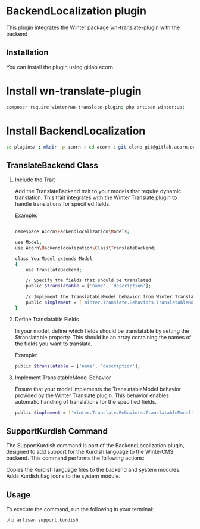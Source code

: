 # BackendLocalization plugin

This plugin integrates the Winter package wn-translate-plugin  with the backend


## Installation

You can install the plugin using gitlab acorn.

# Install wn-translate-plugin
```bash
composer require winter/wn-translate-plugin; php artisan winter:up;
```

# Install BackendLocalization

```bash
cd plugins/ ; mkdir -p acorn ; cd acorn ; git clone git@gitlab.acorn.org:office/backendlocalization.git ; cd ../../;
```
## TranslateBackend Class

1. Include the Trait

    Add the TranslateBackend trait to your models that require dynamic translation. This trait integrates with the Winter Translate plugin to handle translations for specified fields.

    Example:

    ```sh  <?php

    namespace Acorn\Backendlocalization\Models;

    use Model;
    use Acorn\Backendlocalization\Class\TranslateBackend;

    class YourModel extends Model
    {
        use TranslateBackend;

        // Specify the fields that should be translated
        public $translatable = ['name', 'description'];

        // Implement the TranslatableModel behavior from Winter Translate
        public $implement = ['Winter.Translate.Behaviors.TranslatableModel'];
    }
    ```
2. Define Translatable Fields

   In your model, define which fields should be translatable by setting the $translatable property. This should be an array containing the names of the fields you want to translate.

   Example:

   ```sh
   public $translatable = ['name', 'description'];
   ```

3. Implement TranslatableModel Behavior

   Ensure that your model implements the TranslatableModel behavior provided by the Winter Translate plugin. This behavior enables automatic handling of translations for the specified fields.

   ```sh
   public $implement = ['Winter.Translate.Behaviors.TranslatableModel'];
   ```



## SupportKurdish Command

The SupportKurdish command is part of the BackendLocalization plugin, designed to add support for the Kurdish language to the WinterCMS backend. This command performs the following actions:

Copies the Kurdish language files to the backend and system modules.
Adds Kurdish flag icons to the system module.

## Usage
To execute the command, run the following in your terminal:
```sh
php artisan support:kurdish
```
